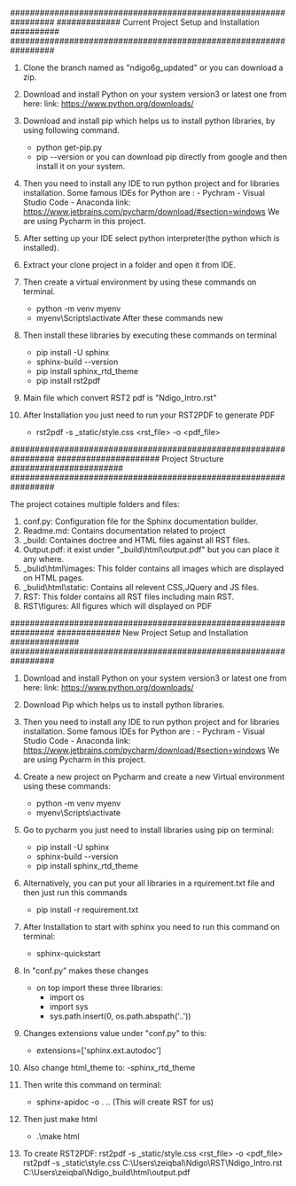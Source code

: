#################################################################
#############   Current Project Setup and Installation ##########
#################################################################

1. Clone the branch named as "ndigo6g_updated" or you can download a zip.
2. Download and install Python on your system version3 or latest one from here:
   link: https://www.python.org/downloads/
3. Download and install pip which helps us to install python libraries, by using following command. 
   - python get-pip.py
   - pip --version
   or you can download pip directly from google and then install it on your system.
4. Then you need to install any IDE to run python project and for libraries installation.
   Some famous IDEs for Python are :
           - Pychram
           - Visual Studio Code
           - Anaconda
   link: https://www.jetbrains.com/pycharm/download/#section=windows
   We are using Pycharm in this project.
5. After setting up your IDE select python interpreter(the python which is installed). 
6. Extract your clone project in a folder and open it from IDE. 
7. Then create a virtual environment by using these commands on terminal.
   - python -m venv myenv
   - myenv\Scripts\activate
   After these commands new 
   
8. Then install these libraries by executing these commands on terminal
   - pip install -U sphinx
   - sphinx-build --version
   - pip install sphinx_rtd_theme
   - pip install rst2pdf
9. Main file which convert RST2 pdf is "Ndigo_Intro.rst"

10. After Installation you just need to run your RST2PDF to generate PDF
    - rst2pdf  -s _static/style.css <rst_file> -o <pdf_file>




#################################################################
#####################   Project Structure #######################
#################################################################

The project cotaines multiple folders and files:
1. conf.py: Configuration file for the Sphinx documentation builder.
2. Readme.md: Contains documentation related to project
3. _build: Containes doctree and HTML files against all RST files.
4. Output.pdf: it exist under "\_build\html\output.pdf" but you can place it any where.
5. _bulid\html\images: This folder contains all images which are displayed on HTML pages.
6. _bulid\html\static: Contains all relevent CSS,JQuery and JS files.
7. RST: This folder contains all RST files including main RST.
8. RST\figures: All figures which will displayed on PDF




#################################################################
#############   New Project Setup and Installation ##############
#################################################################

1. Download and install Python on your system version3 or latest one from here:
   link: https://www.python.org/downloads/
2. Download Pip which helps us to install python libraries.
3. Then you need to install any IDE to run python project and for libraries installation.
   Some famous IDEs for Python are :
           - Pychram
           - Visual Studio Code
           - Anaconda
   link: https://www.jetbrains.com/pycharm/download/#section=windows
   We are using Pycharm in this project.
4. Create a new project on Pycharm and create a new Virtual environment using these commands:
   - python -m venv myenv
   - myenv\Scripts\activate
   
5. Go to pycharm you just need to install libraries using pip on terminal:
    - pip install -U sphinx
    - sphinx-build --version
    - pip install sphinx_rtd_theme
6. Alternatively, you can put your all libraries in a rquirement.txt file and then just run this commands
   - pip install -r requirement.txt
    
    
7. After Installation to start with sphinx you need to run this command on terminal:
    - sphinx-quickstart

8. In "conf.py"  makes these changes
    - on top import these three libraries:
        - import os
        - import sys
        - sys.path.insert(0, os.path.abspath('..'))

9. Changes extensions value under "conf.py" to this:
    - extensions=['sphinx.ext.autodoc'] 

10. Also change html_theme to:
    -sphinx_rtd_theme


11. Then write this command on terminal:
    - sphinx-apidoc -o . .. (This will create RST for us)

12. Then just make html
    - .\make html

13. To create RST2PDF:
    rst2pdf  -s _static/style.css <rst_file> -o <pdf_file>
rst2pdf -s _static\style.css  C:\Users\zeiqbal\Ndigo\RST\Ndigo_Intro.rst C:\Users\zeiqbal\Ndigo\_build\html\output.pdf




 









